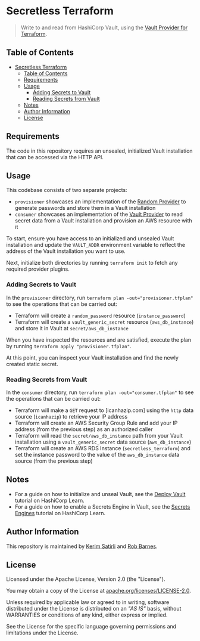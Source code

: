 # Secretless Terraform

> Write to and read from HashiCorp Vault, using the [Vault Provider for Terraform](https://registry.terraform.io/providers/hashicorp/vault/latest).

## Table of Contents

- [Secretless Terraform](#secretless-terraform)
  - [Table of Contents](#table-of-contents)
  - [Requirements](#requirements)
  - [Usage](#usage)
    - [Adding Secrets to Vault](#adding-secrets-to-vault)
    - [Reading Secrets from  Vault](#reading-secrets-from--vault)
  - [Notes](#notes)
  - [Author Information](#author-information)
  - [License](#license)

## Requirements

The code in this repository requires an unsealed, initialized Vault installation that can be accessed via the HTTP API.

## Usage

This codebase consists of two separate projects:

* `provisioner` showcases an implementation of the [Random Provider](https://registry.terraform.io/providers/hashicorp/random/latest) to generate passwords and store them in a Vault installation
* `consumer` showcases an implementation of the [Vault Provider](https://registry.terraform.io/providers/hashicorp/vault/latest) to read secret data from a Vault installation and provision an AWS resource with it

To start, ensure you have access to an initialized and unsealed Vault installation and update the `VAULT_ADDR` environment variable to reflect the address of the Vault installation you want to use.

Next, initialize both directories by running `terraform init` to fetch any required provider plugins.

### Adding Secrets to Vault

In the `provisioner` directory, run `terraform plan -out="provisioner.tfplan"` to see the operations that can be carried out:

* Terraform will create a `random_password` resource (`instance_password`)
* Terraform will create a `vault_generic_secret` resource (`aws_db_instance`) and store it in Vault at `secret/aws_db_instance`

When you have inspected the resources and are satisfied, execute the plan by running `terraform apply "provisioner.tfplan"`.

At this point, you can inspect your Vault installation and find the newly created static secret.

### Reading Secrets from  Vault

In the `consumer` directory, run `terraform plan -out="consumer.tfplan"` to see the operations that can be carried out:

* Terraform will make a `GET` request to [icanhazip.com] using the `http` data source (`icanhazip`) to retrieve your IP address
* Terraform will create an AWS Security Group Rule and add your IP address (from the previous step) as an authorized caller
* Terraform will read the `secret/aws_db_instance` path from your Vault installation using a `vault_generic_secret` data source (`aws_db_instance`)
* Terraform will create an AWS RDS Instance (`secretless_terraform`) and set the instance password to the value of the `aws_db_instance` data source (from the previous step)

## Notes

* For a guide on how to initialize and unseal Vault, see the [Deploy Vault](https://learn.hashicorp.com/tutorials/vault/getting-started-deploy#initializing-the-vault) tutorial on HashiCorp Learn.
* For a guide on how to enable a Secrets Engine in Vault, see the [Secrets Engines](https://learn.hashicorp.com/tutorials/vault/getting-started-secrets-engines#enable-a-secrets-engine) tutorial on HashiCorp Learn.

## Author Information

This repository is maintained by [Kerim Satirli](https://github.com/ksatirli) and [Rob Barnes](https://github.com/devops-rob).

## License

Licensed under the Apache License, Version 2.0 (the "License").

You may obtain a copy of the License at [apache.org/licenses/LICENSE-2.0](http://www.apache.org/licenses/LICENSE-2.0).

Unless required by applicable law or agreed to in writing, software distributed under the License is distributed on an _"AS IS"_ basis, without WARRANTIES or conditions of any kind, either express or implied.

See the License for the specific language governing permissions and limitations under the License.
